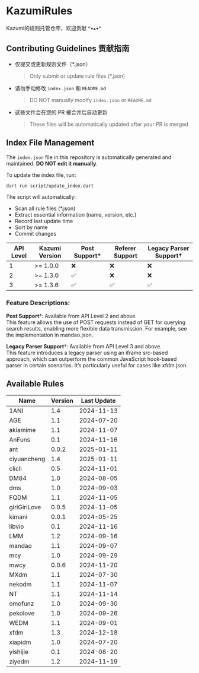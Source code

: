 # KazumiRules
Kazumi的规则托管仓库，欢迎贡献 ^•ﻌ•^

## Contributing Guidelines 贡献指南

- 仅提交或更新规则文件（*.json）
  > Only submit or update rule files (*.json)
- 请勿手动修改 `index.json` 和 `README.md`
  > DO NOT manually modify `index.json` or `README.md`
- 这些文件会在您的 PR 被合并后自动更新
  > These files will be automatically updated after your PR is merged

## Index File Management
The `index.json` file in this repository is automatically generated and maintained. **DO NOT edit it manually**.

To update the index file, run:
```bash
dart run script/update_index.dart
```

The script will automatically:
- Scan all rule files (*.json)
- Extract essential information (name, version, etc.)
- Record last update time
- Sort by name
- Commit changes

| API Level | Kazumi Version   | Post Support*     | Referer Support | Legacy Parser Support†   |
|-----------|------------------|-------------------|-----------------|--------------------------|
| 1         | >= 1.0.0         | ❌                |❌              | ❌                      |
| 2         | >= 1.3.0         | ✅                |❌              | ❌                      |
| 3         | >= 1.3.6         | ✅                |✅              | ✅                      |

### Feature Descriptions:

**Post Support***: Available from API Level 2 and above.  
  This feature allows the use of POST requests instead of GET for querying search results, enabling more flexible data transmission. For example, see the implementation in mandao.json.

**Legacy Parser Support**†: Available from API Level 3 and above.  
  This feature introduces a legacy parser using an iframe src-based approach, which can outperform the common JavaScript hook-based parser in certain scenarios. It’s particularly useful for cases like xfdm.json.

## Available Rules

| Name | Version | Last Update |
|------|---------|-------------|
| 1ANI | 1.4 | 2024-11-13 |
| AGE | 1.1 | 2024-07-20 |
| akiamime | 1.1 | 2024-11-07 |
| AnFuns | 0.1 | 2024-11-16 |
| ant | 0.0.2 | 2025-01-11 |
| ciyuancheng | 1.4 | 2025-01-11 |
| clicli | 0.5 | 2024-11-01 |
| DM84 | 1.0 | 2024-08-05 |
| dms | 1.0 | 2024-09-03 |
| FQDM | 1.1 | 2024-11-05 |
| giriGiriLove | 0.0.5 | 2024-11-05 |
| kimani | 0.0.1 | 2024-05-25 |
| libvio | 0.1 | 2024-11-16 |
| LMM | 1.2 | 2024-09-16 |
| mandao | 1.1 | 2024-09-07 |
| mcy | 1.0 | 2024-09-29 |
| mwcy | 0.0.6 | 2024-11-20 |
| MXdm | 1.1 | 2024-07-30 |
| nekodm | 1.1 | 2024-11-07 |
| NT | 1.1 | 2024-11-14 |
| omofunz | 1.0 | 2024-09-30 |
| pekolove | 1.0 | 2024-09-26 |
| WEDM | 1.1 | 2024-09-01 |
| xfdm | 1.3 | 2024-12-18 |
| xiapidm | 1.0 | 2024-07-20 |
| yishijie | 0.1 | 2024-08-20 |
| ziyedm | 1.2 | 2024-11-19 |